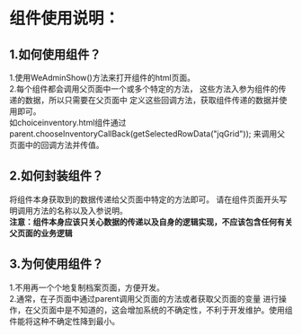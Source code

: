 # **组件使用说明：**

## 1.如何使用组件？
1.使用WeAdminShow()方法来打开组件的html页面。
<br>
2.每个组件都会调用父页面中一个或多个特定的方法，
这些方法入参为组件的传递的数据，所以只需要在父页面中 
定义这些回调方法，获取组件传递的数据并使用即可。
<br>
如choiceinventory.html组件通过parent.chooseInventoryCallBack(getSelectedRowData("jqGrid"));
来调用父页面中的回调方法并传值。
<br>

## 2.如何封装组件？
将组件本身获取到的数据传递给父页面中特定的方法即可。
请在组件页面开头写明调用方法的名称以及入参说明。
<br>
**注意：组件本身应该只关心数据的传递以及自身的逻辑实现，不应该包含任何有关父页面的业务逻辑**

## 3.为何使用组件？
1.不用再一个个地复制档案页面，方便开发。
<br>
2.通常，在子页面中通过parent调用父页面的方法或者获取父页面的变量
进行操作，在父页面中是不知道的，这会增加系统的不确定性，不利于开发维护。使用组件能将这种不确定性降到最小。
